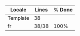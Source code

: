 |  Locale  |  Lines  | % Done|
|----------|---------|-------|
| Template |      38 |       |
| fr       |   38/38 |  100% |

